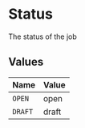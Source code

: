 # Status

The status of the job


## Values

| Name    | Value   |
| ------- | ------- |
| `OPEN`  | open    |
| `DRAFT` | draft   |